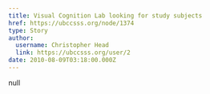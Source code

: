 ```yaml
---
title: Visual Cognition Lab looking for study subjects 
href: https://ubccsss.org/node/1374
type: Story
author:
  username: Christopher Head
  link: https://ubccsss.org/user/2
date: 2010-08-09T03:18:00.000Z
---
```


null